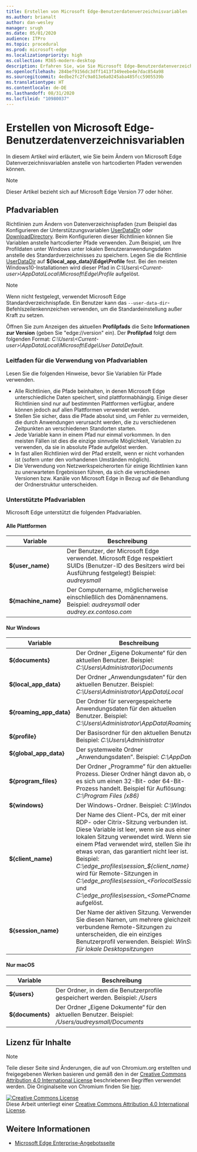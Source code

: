 ```yaml
---
title: Erstellen von Microsoft Edge-Benutzerdatenverzeichnisvariablen
ms.author: brianalt
author: dan-wesley
manager: srugh
ms.date: 05/01/2020
audience: ITPro
ms.topic: procedural
ms.prod: microsoft-edge
ms.localizationpriority: high
ms.collection: M365-modern-desktop
description: Erfahren Sie, wie Sie Microsoft Edge-Benutzerdatenverzeichnisvariablen erstellen
ms.openlocfilehash: 284bef9156dc3dff1413f349eebe4e7dac854a98
ms.sourcegitcommit: 4edbe2fc2fc9a013e6a0245aba485fcc5905539b
ms.translationtype: HT
ms.contentlocale: de-DE
ms.lasthandoff: 08/31/2020
ms.locfileid: "10980037"
---
```

# Erstellen von Microsoft Edge-Benutzerdatenverzeichnisvariablen

In diesem Artikel wird erläutert, wie Sie beim Ändern von Microsoft Edge Datenverzeichnisvariablen anstelle von hartcodierten Pfaden verwenden können.

>[!NOTE]
>Dieser Artikel bezieht sich auf Microsoft Edge Version 77 oder höher.

## Pfadvariablen

Richtlinien zum Ändern von Datenverzeichnispfaden (zum Beispiel das Konfigurieren der Unterstützungsvariablen [UserDataDir](microsoft-edge-policies.md#userdatadir) oder [DownloadDirectory](microsoft-edge-policies.md#downloaddirectory). Beim Konfigurieren dieser Richtlinien können Sie Variablen anstelle hartcodierter Pfade verwenden. Zum Beispiel, um Ihre Profildaten unter Windows unter lokalen Benutzeranwendungsdaten anstelle des Standardverzeichnisses zu speichern. Legen Sie die Richtlinie [UserDataDir](microsoft-edge-policies.md#userdatadir) auf **${local_app_data}\Edge\Profile** fest. Bei den meisten Windows10-Installationen wird dieser Pfad in *C:\Users\\&lt;Current-user&gt;\AppData\Local\Microsoft\Edge\Profile* aufgelöst.

>[!NOTE]
>Wenn nicht festgelegt, verwendet Microsoft Edge Standardverzeichnispfade. Ein Benutzer kann das `--user-data-dir`-Befehlszeilenkennzeichen verwenden, um die Standardeinstellung außer Kraft zu setzen.

Öffnen Sie zum Anzeigen des aktuellen **Profilpfads** die Seite **Informationen zur Version** (geben Sie "edge://version" ein). Der **Profilpfad** folgt dem folgenden Format: *C:\Users\\&lt;Current-user&gt;\AppData\Local\Microsoft\Edge\User Data\Default*.

### Leitfaden für die Verwendung von Pfadvariablen

Lesen Sie die folgenden Hinweise, bevor Sie Variablen für Pfade verwenden.

- Alle Richtlinien, die Pfade beinhalten, in denen Microsoft Edge unterschiedliche Daten speichert, sind plattformabhängig. Einige dieser Richtlinien sind nur auf bestimmten Plattformen verfügbar, andere können jedoch auf allen Plattformen verwendet werden.
- Stellen Sie sicher, dass die Pfade absolut sind, um Fehler zu vermeiden, die durch Anwendungen verursacht werden, die zu verschiedenen Zeitpunkten an verschiedenen Standorten starten.
- Jede Variable kann in einem Pfad nur einmal vorkommen. In den meisten Fällen ist dies die einzige sinnvolle Möglichkeit, Variablen zu verwenden, da sie in absolute Pfade aufgelöst werden.
- In fast allen Richtlinien wird der Pfad erstellt, wenn er nicht vorhanden ist (sofern unter den vorhandenen Umständen möglich).
- Die Verwendung von Netzwerkspeicherorten für einige Richtlinien kann zu unerwarteten Ergebnissen führen, da sich die verschiedenen Versionen bzw. Kanäle von Microsoft Edge in Bezug auf die Behandlung der Ordnerstruktur unterscheiden.

### Unterstützte Pfadvariablen

Microsoft Edge unterstützt die folgenden Pfadvariablen.

#### Alle Plattformen

| Variable | Beschreibung |
| --- | --- |
| **${user_name}** | Der Benutzer, der Microsoft Edge verwendet. Microsoft Edge respektiert SUIDs (Benutzer-ID des Besitzers wird bei Ausführung festgelegt) Beispiel: *audreysmall* |
| **${machine_name}** | Der Computername, möglicherweise einschließlich des Domänennamens. Beispiel: *audreysmall* oder *audrey.ex.contoso.com* |

#### Nur Windows

| Variable | Beschreibung |
| --- | --- |
| **${documents}** | Der Ordner „Eigene Dokumente“ für den aktuellen Benutzer. Beispiel: *C:\Users\Administrator\Documents* |
|**${local_app_data}** | Der Ordner „Anwendungsdaten“ für den aktuellen Benutzer. Beispiel: *C:\Users\Administrator\AppData\Local* |
|**${roaming_app_data}** | Der Ordner für servergespeicherte Anwendungsdaten für den aktuellen Benutzer. Beispiel: *C:\Users\Administrator\AppData\Roaming* |
| **${profile}** | Der Basisordner für den aktuellen Benutzer. Beispiel: *C:\Users\Administrator* |
| **${global_app_data}** | Der systemweite Ordner „Anwendungsdaten”. Beispiel: *C:\AppData* |
| **${program_files}** | Der Ordner „Programme” für den aktuellen Prozess. Dieser Ordner hängt davon ab, ob es sich um einen 32-Bit- oder 64-Bit-Prozess handelt. Beispiel für Auflösung: *C:\Program Files (x86)* |
| **${windows}** | Der Windows-Ordner. Beispiel: *C:\Windows* |
| **${client_name)** | Der Name des Client-PCs, der mit einer RDP- oder Citrix-Sitzung verbunden ist. Diese Variable ist leer, wenn sie aus einer lokalen Sitzung verwendet wird. Wenn sie in einem Pfad verwendet wird, stellen Sie ihr etwas voran, das garantiert nicht leer ist. Beispiel: *C:\edge_profiles\session_${client_name}* wird für Remote-Sitzungen in *C:\edge_profiles\session_&lt;ForlocalSessions&gt;* und *C:\edge_profiles\session_&lt;SomePCname&gt;* aufgelöst. |
| **${session_name}** | Der Name der aktiven Sitzung. Verwenden Sie diesen Namen, um mehrere gleichzeitig verbundene Remote-Sitzungen zu unterscheiden, die ein einziges Benutzerprofil verwenden. Beispiel: *WinSta0 für lokale Desktopsitzungen* |

#### Nur macOS

| Variable | Beschreibung |
| --- | --- |
| **${users}** | Der Ordner, in dem die Benutzerprofile gespeichert werden. Beispiel: */Users* |
| **${documents}** | Der Ordner „Eigene Dokumente“ für den aktuellen Benutzer. Beispiel: */Users/audreysmall/Documents* |

## Lizenz für Inhalte

>[!NOTE]
>Teile dieser Seite sind Änderungen, die auf von Chromium.org erstellten und freigegebenen Werken basieren und gemäß den in der [Creative Commons Attribution 4.0 International License](http://creativecommons.org/licenses/by/4.0/) beschriebenen Begriffen verwendet werden. Die Originalseite von Chromium finden Sie [hier](https://www.chromium.org/administrators/policy-list-3/user-data-directory-variables).
  
<a rel="license" href="http://creativecommons.org/licenses/by/4.0/"><img alt="Creative Commons License" style="border-width:0" src="https://i.creativecommons.org/l/by/4.0/88x31.png" /></a><br/>Diese Arbeit unterliegt einer <a rel="license" href="http://creativecommons.org/licenses/by/4.0/">Creative Commons Attribution 4.0 International License</a>.

## Weitere Informationen

- [Microsoft Edge Enterprise-Angebotsseite](https://aka.ms/EdgeEnterprise)